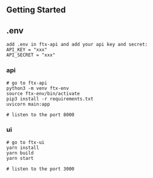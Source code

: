 
## Getting Started

## .env
```
add .env in ftx-api and add your api key and secret:
API_KEY = "xxx"
API_SECRET = "xxx"

```

### api
```
# go to ftx-api
python3 -m venv ftx-env
source ftx-env/bin/activate
pip3 install -r requirements.txt
uvicorn main:app

# listen to the port 8000
```

### ui
```
# go to ftx-ui
yarn install
yarn build
yarn start

# listen to the port 3000
```
